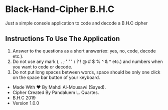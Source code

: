 # Black-Hand-Cipher B.H.C
Just a simple console application to code and decode a B.H.C cipher

## Instructions To Use The Application
1. Answer to the questions as a short answer(ex: yes, no, code, decode etc.).
2. Do not use any mark (, . ; ' "" / ? ! @ # $ % ^ & * etc.) and numbers when you want to code or decode.
3. Do not put long spaces between words, space should be only one click on the space bar button of your keyboard.

- Made With :heart: By Mahdi Al-Mousawi (Sayed).
- Cipher Created By Pandaluem L. Quartes.
- B.H.C 2019
- Version 1.0.0
